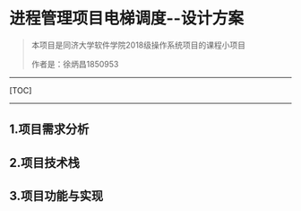 # 进程管理项目电梯调度--设计方案

> 本项目是同济大学软件学院2018级操作系统项目的课程小项目
>
> 作者是：徐炳昌1850953

--------------------

[TOC]

--------------------

## 1.项目需求分析

## 2.项目技术栈

## 3.项目功能与实现

